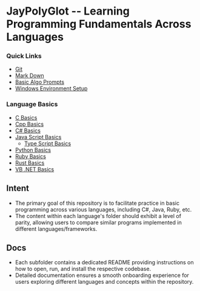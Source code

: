 # JayPolyGlot -- Learning Programming Fundamentals Across Languages #

### Quick Links ###
* [Git](./Git/README.md)
* [Mark Down](./MarkDown/README.md)
* [Basic Algo Prompts](./BasicAlgorithmPromts.md)
* [Windows Environment Setup](./Windows/README.md)

### Language Basics ###
* [C Basics](./C/README.md)
* [Cpp Basics](./Cpp/README.md)
* [C# Basics](./CSharp/README.md)
* [Java Script Basics](./JavaScript/README.md)
    - [Type Script Basics](./TypeScript/README.md)
* [Python Basics](./Python/README.md)
* [Ruby Basics](./Ruby/README.md)
* [Rust Basics](./Rust/README.md)
* [VB .NET Basics](./VisualBasic/README.md)

## Intent ##
* The primary goal of this repository is to facilitate practice in basic programming across various languages, including C#, Java, Ruby, etc.
* The content within each language's folder should exhibit a level of parity, allowing users to compare similar programs implemented in different languages/frameworks.

## Docs ##
* Each subfolder contains a dedicated README providing instructions on how to open, run, and install the respective codebase.
* Detailed documentation ensures a smooth onboarding experience for users exploring different languages and concepts within the repository.